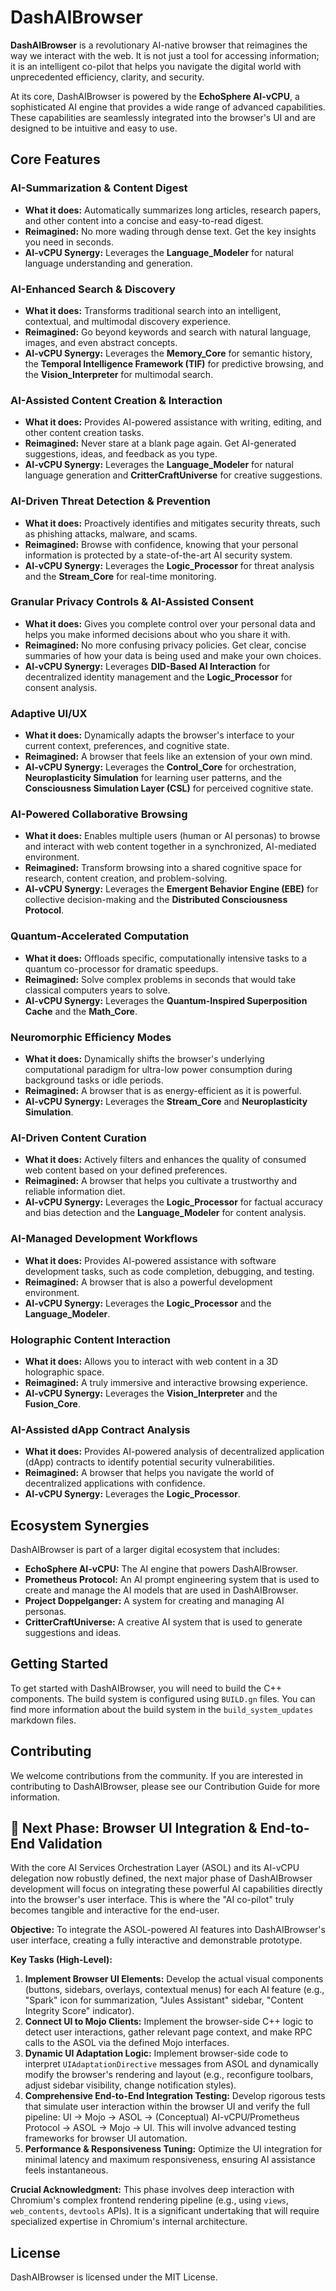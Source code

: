 # DashAIBrowser

**DashAIBrowser** is a revolutionary AI-native browser that reimagines the way we interact with the web. It is not just a tool for accessing information; it is an intelligent co-pilot that helps you navigate the digital world with unprecedented efficiency, clarity, and security.

At its core, DashAIBrowser is powered by the **EchoSphere AI-vCPU**, a sophisticated AI engine that provides a wide range of advanced capabilities. These capabilities are seamlessly integrated into the browser's UI and are designed to be intuitive and easy to use.

## Core Features

### AI-Summarization & Content Digest

*   **What it does:** Automatically summarizes long articles, research papers, and other content into a concise and easy-to-read digest.
*   **Reimagined:** No more wading through dense text. Get the key insights you need in seconds.
*   **AI-vCPU Synergy:** Leverages the **Language_Modeler** for natural language understanding and generation.

### AI-Enhanced Search & Discovery

*   **What it does:** Transforms traditional search into an intelligent, contextual, and multimodal discovery experience.
*   **Reimagined:** Go beyond keywords and search with natural language, images, and even abstract concepts.
*   **AI-vCPU Synergy:** Leverages the **Memory_Core** for semantic history, the **Temporal Intelligence Framework (TIF)** for predictive browsing, and the **Vision_Interpreter** for multimodal search.

### AI-Assisted Content Creation & Interaction

*   **What it does:** Provides AI-powered assistance with writing, editing, and other content creation tasks.
*   **Reimagined:** Never stare at a blank page again. Get AI-generated suggestions, ideas, and feedback as you type.
*   **AI-vCPU Synergy:** Leverages the **Language_Modeler** for natural language generation and **CritterCraftUniverse** for creative suggestions.

### AI-Driven Threat Detection & Prevention

*   **What it does:** Proactively identifies and mitigates security threats, such as phishing attacks, malware, and scams.
*   **Reimagined:** Browse with confidence, knowing that your personal information is protected by a state-of-the-art AI security system.
*   **AI-vCPU Synergy:** Leverages the **Logic_Processor** for threat analysis and the **Stream_Core** for real-time monitoring.

### Granular Privacy Controls & AI-Assisted Consent

*   **What it does:** Gives you complete control over your personal data and helps you make informed decisions about who you share it with.
*   **Reimagined:** No more confusing privacy policies. Get clear, concise summaries of how your data is being used and make your own choices.
*   **AI-vCPU Synergy:** Leverages **DID-Based AI Interaction** for decentralized identity management and the **Logic_Processor** for consent analysis.

### Adaptive UI/UX

*   **What it does:** Dynamically adapts the browser's interface to your current context, preferences, and cognitive state.
*   **Reimagined:** A browser that feels like an extension of your own mind.
*   **AI-vCPU Synergy:** Leverages the **Control_Core** for orchestration, **Neuroplasticity Simulation** for learning user patterns, and the **Consciousness Simulation Layer (CSL)** for perceived cognitive state.

### AI-Powered Collaborative Browsing

*   **What it does:** Enables multiple users (human or AI personas) to browse and interact with web content together in a synchronized, AI-mediated environment.
*   **Reimagined:** Transform browsing into a shared cognitive space for research, content creation, and problem-solving.
*   **AI-vCPU Synergy:** Leverages the **Emergent Behavior Engine (EBE)** for collective decision-making and the **Distributed Consciousness Protocol**.

### Quantum-Accelerated Computation

*   **What it does:** Offloads specific, computationally intensive tasks to a quantum co-processor for dramatic speedups.
*   **Reimagined:** Solve complex problems in seconds that would take classical computers years to solve.
*   **AI-vCPU Synergy:** Leverages the **Quantum-Inspired Superposition Cache** and the **Math_Core**.

### Neuromorphic Efficiency Modes

*   **What it does:** Dynamically shifts the browser's underlying computational paradigm for ultra-low power consumption during background tasks or idle periods.
*   **Reimagined:** A browser that is as energy-efficient as it is powerful.
*   **AI-vCPU Synergy:** Leverages the **Stream_Core** and **Neuroplasticity Simulation**.

### AI-Driven Content Curation

*   **What it does:** Actively filters and enhances the quality of consumed web content based on your defined preferences.
*   **Reimagined:** A browser that helps you cultivate a trustworthy and reliable information diet.
*   **AI-vCPU Synergy:** Leverages the **Logic_Processor** for factual accuracy and bias detection and the **Language_Modeler** for content analysis.

### AI-Managed Development Workflows

*   **What it does:** Provides AI-powered assistance with software development tasks, such as code completion, debugging, and testing.
*   **Reimagined:** A browser that is also a powerful development environment.
*   **AI-vCPU Synergy:** Leverages the **Logic_Processor** and the **Language_Modeler**.

### Holographic Content Interaction

*   **What it does:** Allows you to interact with web content in a 3D holographic space.
*   **Reimagined:** A truly immersive and interactive browsing experience.
*   **AI-vCPU Synergy:** Leverages the **Vision_Interpreter** and the **Fusion_Core**.

### AI-Assisted dApp Contract Analysis

*   **What it does:** Provides AI-powered analysis of decentralized application (dApp) contracts to identify potential security vulnerabilities.
*   **Reimagined:** A browser that helps you navigate the world of decentralized applications with confidence.
*   **AI-vCPU Synergy:** Leverages the **Logic_Processor**.

## Ecosystem Synergies

DashAIBrowser is part of a larger digital ecosystem that includes:

*   **EchoSphere AI-vCPU:** The AI engine that powers DashAIBrowser.
*   **Prometheus Protocol:** An AI prompt engineering system that is used to create and manage the AI models that are used in DashAIBrowser.
*   **Project Doppelganger:** A system for creating and managing AI personas.
*   **CritterCraftUniverse:** A creative AI system that is used to generate suggestions and ideas.

## Getting Started

To get started with DashAIBrowser, you will need to build the C++ components. The build system is configured using `BUILD.gn` files. You can find more information about the build system in the `build_system_updates` markdown files.

## Contributing

We welcome contributions from the community. If you are interested in contributing to DashAIBrowser, please see our Contribution Guide for more information.

## 🚀 Next Phase: Browser UI Integration & End-to-End Validation

With the core AI Services Orchestration Layer (ASOL) and its AI-vCPU delegation now robustly defined, the next major phase of DashAIBrowser development will focus on integrating these powerful AI capabilities directly into the browser's user interface. This is where the "AI co-pilot" truly becomes tangible and interactive for the end-user.

**Objective:** To integrate the ASOL-powered AI features into DashAIBrowser's user interface, creating a fully interactive and demonstrable prototype.

**Key Tasks (High-Level):**

1.  **Implement Browser UI Elements:** Develop the actual visual components (buttons, sidebars, overlays, contextual menus) for each AI feature (e.g., "Spark" icon for summarization, "Jules Assistant" sidebar, "Content Integrity Score" indicator).
2.  **Connect UI to Mojo Clients:** Implement the browser-side C++ logic to detect user interactions, gather relevant page context, and make RPC calls to the ASOL via the defined Mojo interfaces.
3.  **Dynamic UI Adaptation Logic:** Implement browser-side code to interpret `UIAdaptationDirective` messages from ASOL and dynamically modify the browser's rendering and layout (e.g., reconfigure toolbars, adjust sidebar visibility, change notification styles).
4.  **Comprehensive End-to-End Integration Testing:** Develop rigorous tests that simulate user interaction within the browser UI and verify the full pipeline: UI -> Mojo -> ASOL -> (Conceptual) AI-vCPU/Prometheus Protocol -> ASOL -> Mojo -> UI. This will involve advanced testing frameworks for browser UI automation.
5.  **Performance & Responsiveness Tuning:** Optimize the UI integration for minimal latency and maximum responsiveness, ensuring AI assistance feels instantaneous.

**Crucial Acknowledgment:** This phase involves deep interaction with Chromium's complex frontend rendering pipeline (e.g., using `views`, `web_contents`, `devtools` APIs). It is a significant undertaking that will require specialized expertise in Chromium's internal architecture.

## License

DashAIBrowser is licensed under the MIT License.
